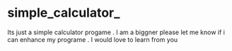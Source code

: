 # simple_calculator_
Its just a simple calculator progame . I am a biggner please let me know if i can  enhance my programe . I would love to learn from you 
